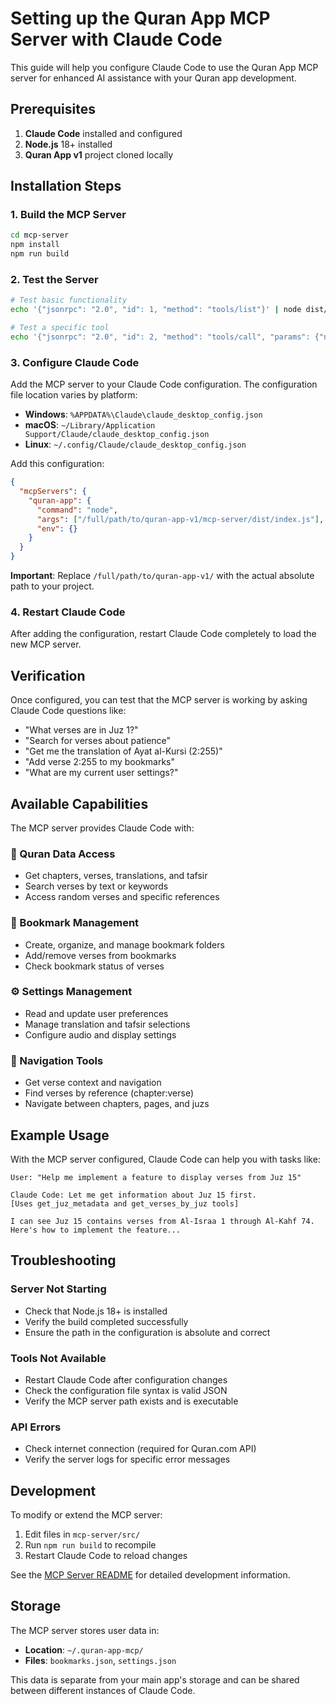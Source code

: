 # Setting up the Quran App MCP Server with Claude Code

This guide will help you configure Claude Code to use the Quran App MCP server for enhanced AI assistance with your Quran app development.

## Prerequisites

1. **Claude Code** installed and configured
2. **Node.js** 18+ installed
3. **Quran App v1** project cloned locally

## Installation Steps

### 1. Build the MCP Server

```bash
cd mcp-server
npm install
npm run build
```

### 2. Test the Server

```bash
# Test basic functionality
echo '{"jsonrpc": "2.0", "id": 1, "method": "tools/list"}' | node dist/index.js

# Test a specific tool
echo '{"jsonrpc": "2.0", "id": 2, "method": "tools/call", "params": {"name": "get_juz_metadata", "arguments": {}}}' | node dist/index.js
```

### 3. Configure Claude Code

Add the MCP server to your Claude Code configuration. The configuration file location varies by platform:

- **Windows**: `%APPDATA%\Claude\claude_desktop_config.json`
- **macOS**: `~/Library/Application Support/Claude/claude_desktop_config.json`
- **Linux**: `~/.config/Claude/claude_desktop_config.json`

Add this configuration:

```json
{
  "mcpServers": {
    "quran-app": {
      "command": "node",
      "args": ["/full/path/to/quran-app-v1/mcp-server/dist/index.js"],
      "env": {}
    }
  }
}
```

**Important**: Replace `/full/path/to/quran-app-v1/` with the actual absolute path to your project.

### 4. Restart Claude Code

After adding the configuration, restart Claude Code completely to load the new MCP server.

## Verification

Once configured, you can test that the MCP server is working by asking Claude Code questions like:

- "What verses are in Juz 1?"
- "Search for verses about patience"
- "Get me the translation of Ayat al-Kursi (2:255)"
- "Add verse 2:255 to my bookmarks"
- "What are my current user settings?"

## Available Capabilities

The MCP server provides Claude Code with:

### 📖 Quran Data Access

- Get chapters, verses, translations, and tafsir
- Search verses by text or keywords
- Access random verses and specific references

### 🔖 Bookmark Management

- Create, organize, and manage bookmark folders
- Add/remove verses from bookmarks
- Check bookmark status of verses

### ⚙️ Settings Management

- Read and update user preferences
- Manage translation and tafsir selections
- Configure audio and display settings

### 🧭 Navigation Tools

- Get verse context and navigation
- Find verses by reference (chapter:verse)
- Navigate between chapters, pages, and juzs

## Example Usage

With the MCP server configured, Claude Code can help you with tasks like:

```
User: "Help me implement a feature to display verses from Juz 15"

Claude Code: Let me get information about Juz 15 first.
[Uses get_juz_metadata and get_verses_by_juz tools]

I can see Juz 15 contains verses from Al-Israa 1 through Al-Kahf 74.
Here's how to implement the feature...
```

## Troubleshooting

### Server Not Starting

- Check that Node.js 18+ is installed
- Verify the build completed successfully
- Ensure the path in the configuration is absolute and correct

### Tools Not Available

- Restart Claude Code after configuration changes
- Check the configuration file syntax is valid JSON
- Verify the MCP server path exists and is executable

### API Errors

- Check internet connection (required for Quran.com API)
- Verify the server logs for specific error messages

## Development

To modify or extend the MCP server:

1. Edit files in `mcp-server/src/`
2. Run `npm run build` to recompile
3. Restart Claude Code to reload changes

See the [MCP Server README](mcp-server/README.md) for detailed development information.

## Storage

The MCP server stores user data in:

- **Location**: `~/.quran-app-mcp/`
- **Files**: `bookmarks.json`, `settings.json`

This data is separate from your main app's storage and can be shared between different instances of Claude Code.
